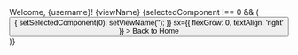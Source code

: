 <AppBar position="static" color="default">
  <Toolbar sx={{ display: 'flex', justifyContent: 'space-between', position: 'relative' }}>
    <Typography variant="h6" component="div" sx={{ flexGrow: 1, textAlign: 'left' }}>
      Welcome, {username}!
    </Typography>
    <Typography variant="h6" component="div" sx={{ position: 'absolute', left: '50%', transform: 'translateX(-50%)' }}>
      {viewName}
    </Typography>
    {selectedComponent !== 0 && (
      <Button
        color="inherit"
        onClick={() => {
          setSelectedComponent(0);
          setViewName('');
        }}
        sx={{ flexGrow: 0, textAlign: 'right' }}
      >
        Back to Home
      </Button>
    )}
  </Toolbar>
</AppBar>
